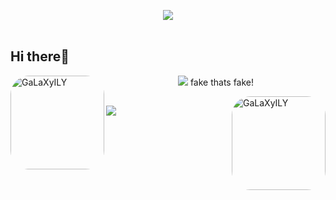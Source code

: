 <p align="center">
  <img src="https://external-content.duckduckgo.com/iu/?u=https%3A%2F%2Fmedia.tenor.com%2FzQnR8gX-ce8AAAAi%2Fhey-floppa.gif&f=1&nofb=1&ipt=904cef39cccf3182e1c76ccb76005fe32737fe4aeddfe565e9153b249c9db443&ipo=images" /><br><br>
</p>

## Hi there🤠
<div>
<img align="left" alt="GaLaXyILY" height="150" style="border-radius: 30px;" src="https://files.catbox.moe/uvpszn.jpg">
<p align="center">
  <img src="https://github-readme-stats.vercel.app/api/top-langs/?username=GaLaXyILY&show_icons=true&hide_border=true&theme=tokyonight&langs_count=10&layout=compact"/>
  fake thats fake!
</p>
  <img align="right" alt="GaLaXyILY" height="150" style="border-radius: 30px;" src="https://files.catbox.moe/euk3ju.png">
</div>
  
  ##
 
<div> 
 <a href="https://discord.com/users/896079407544942592" target="_blank"><img src="https://img.shields.io/badge/Discord-7289DA?style=for-the-badge&logo=discord&logoColor=white" target="_blank"></a> 
</div>
